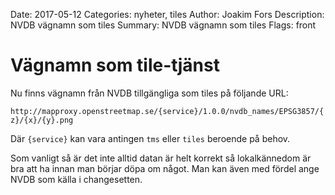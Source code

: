 Date: 2017-05-12
Categories: nyheter, tiles
Author: Joakim Fors
Description: NVDB vägnamn som tiles
Summary: NVDB vägnamn som tiles
Flags: front


# Vägnamn som tile-tjänst

Nu finns vägnamn från NVDB tillgängliga som tiles på följande URL:

`http://mapproxy.openstreetmap.se/{service}/1.0.0/nvdb_names/EPSG3857/{z}/{x}/{y}.png`

Där `{service}` kan vara antingen `tms` eller `tiles` beroende på behov.

Som vanligt så är det inte alltid datan är helt korrekt så lokalkännedom är bra att ha innan man börjar döpa om något. Man kan även med fördel ange NVDB som källa i changesetten.

